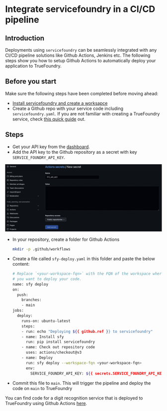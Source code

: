 # Integrate servicefoundry in a CI/CD pipeline

## Introduction
Deployments using `servicefoundry` can be seamlessly integrated with any CI/CD pipeline solutions like Github Actions, Jenkins etc. The following steps show you how to setup Github Actions to automatically deploy your application to TrueFoundry.

## Before you start
Make sure the following steps have been completed before moving ahead:
- [Install servicefoundry and create a worksapce](https://docs.truefoundry.com/servicefoundry/quick-start#install-servicefoundry-client-library)
- Create a Github repo with your service code including `servicefoundry.yaml`. If you are not familiar with creating a TrueFoundry service, check [this quick guide](../streamlit.md) out.


## Steps
- Get your API key from the [dashboard](https://app.truefoundry.com/settings).
- Add the API key to the Github repository as a secret with key `SERVICE_FOUNDRY_API_KEY`.
  
![Adding the secret](../../assets/github-actions.png)

- In your repository, create a folder for Github Actions
  ```bash
  mkdir -p .github/workflows
  ```
- Create a file called `sfy-deploy.yaml` in this folder and paste the below content:
  ```bash
  # Replace `<your-workspace-fqn>` with the FQN of the workspace where
  # you want to deploy your code.
  name: sfy deploy
  on:
    push:
      branches:
      - main
  jobs:
    deploy:
      runs-on: ubuntu-latest
      steps:
      - run: echo "Deploying ${{ github.ref }} to servicefoundry"
      - name: Install sfy
        run: pip install servicefoundry
      - name: Check out repository code
        uses: actions/checkout@v3
      - name: Deploy
        run: sfy deploy --workspace-fqn <your-workspace-fqn>
        env:
          SERVICE_FOUNDRY_API_KEY: ${{ secrets.SERVICE_FOUNDRY_API_KEY }}
  ```
- Commit this file to `main`. This will trigger the pipeline and deploy the code on `main` to TrueFoundry

You can find code for a digit recognition service that is deployed to TrueFoundry using Github Actions [here](https://github.com/srihari-tf/mnist-truefoundry-example).